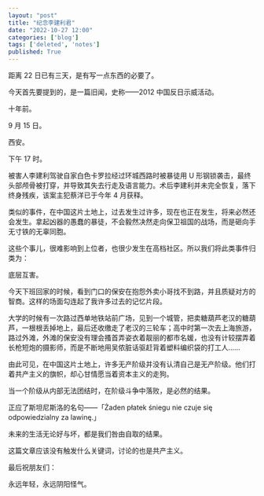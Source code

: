 ```yaml
---
layout: "post"
title: "纪念李建利君"
date: "2022-10-27 12:00"
categories: ['blog']
tags: ['deleted', 'notes']
published: True
---
```


距离 22 日已有三天，是有写一点东西的必要了。

<!--more-->

今天首先要提到的，是一篇旧闻，史称——2012 中国反日示威活动。

十年前。

9 月 15 日。

西安。

下午 17 时。

被害人李建利驾驶自家白色卡罗拉经过环城西路时被暴徒用 U 形钢锁袭击，最终头部颅骨被打穿，并导致其失去行走及语言能力。术后李建利并未完全恢复，落下终身残疾，该案主犯蔡洋已于今年 4 月获释。

类似的事件，在中国这片土地上，过去发生过许多，现在也正在发生，将来必然还会发生。拿起凶器的愚蠢的暴徒，不会毅然决然走向保卫祖国的战场，而是砸向手无寸铁的无辜同胞。

这些个事儿，很难影响到上位者，也很少发生在高档社区。所以我们将此类事件归类为：

底层互害。

今天下班回家的时候，看到门口的保安在抱怨外卖小哥找不到路，并且质疑对方的智商。这样的场面勾连起了我许多过去的记忆片段。

大学的时候有一次路过西单地铁站前广场，见到一个城管，把卖糖葫芦老汉的糖葫芦，一根根丢掉地上，最后还收缴走了老汉的三轮车；高中时第一次去上海旅游，路过外滩，外滩的保安没有理会搔首弄姿衣着靓丽的都市名媛，也没有计较摆弄着长枪短炮的摄影师，而是不断地用吴侬脏话驱赶背着塑料编织袋的打工人……

由此可见，在中国这片土地上，许多无产阶级并没有认清自己是无产阶级。他们打着共产主义的旗帜，却心甘情愿当着资本主义的走狗。

当一个阶级从内部无法团结时，在阶级斗争中落败，是必然的结果。

正应了斯坦尼斯洛的名句——「Żaden płatek śniegu nie czuje się odpowiedzialny za lawinę.」

未来的生活无论好与坏，都是我们咎由自取的结果。

这篇文章应该没有触发什么关键词，讨论的也是共产主义。

最后祝朋友们：

永远年轻，永远阴阳怪气。
